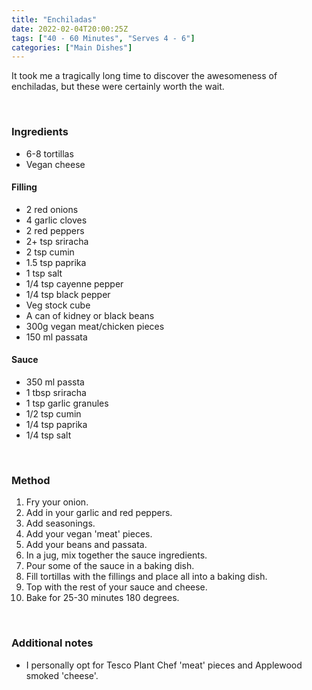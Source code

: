 ```yaml
---
title: "Enchiladas"
date: 2022-02-04T20:00:25Z
tags: ["40 - 60 Minutes", "Serves 4 - 6"]
categories: ["Main Dishes"]
---
```

It took me a tragically long time to discover the awesomeness of enchiladas, but these were certainly worth the wait.
&nbsp;

&nbsp;
### Ingredients
* 6-8 tortillas
* Vegan cheese 
#### Filling
* 2 red onions
* 4 garlic cloves
* 2 red peppers
* 2+ tsp sriracha
* 2 tsp cumin
* 1.5 tsp paprika
* 1 tsp salt
* 1/4 tsp cayenne pepper
* 1/4 tsp black pepper
* Veg stock cube
* A can of kidney or black beans
* 300g vegan meat/chicken pieces 
* 150 ml passata
#### Sauce
* 350 ml passta
* 1 tbsp sriracha
* 1 tsp garlic granules
* 1/2 tsp cumin
* 1/4 tsp paprika
* 1/4 tsp salt
&nbsp;

&nbsp;
### Method
1. Fry your onion.
2. Add in your garlic and red peppers.
3. Add seasonings.
4. Add your vegan 'meat' pieces.
5. Add your beans and passata.
6. In a jug, mix together the sauce ingredients.
7. Pour some of the sauce in a baking dish.
7. Fill tortillas with the fillings and place all into a baking dish.
8. Top with the rest of your sauce and cheese.
9. Bake for 25-30 minutes 180 degrees.
&nbsp;

&nbsp;
### Additional notes
* I personally opt for Tesco Plant Chef 'meat' pieces and Applewood smoked 'cheese'.

